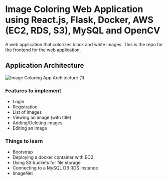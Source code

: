 # Image Coloring Web Application using React.js, Flask, Docker, AWS (EC2, RDS, S3), MySQL and OpenCV

A web application that colorizes black and white images.
This is the repo for the frontend for the web application.

## Application Architecture
![Image Coloring App Architecture (1)](https://user-images.githubusercontent.com/78581216/235575415-897f4b7e-e3d4-4a48-a7af-6171cdc197d5.jpg)

### Features to implement
- Login
- Registration
- List of images
- Viewing an image (with title)
- Adding/Deleting images
- Editing an image

### Things to learn
- Bootstrap
- Deploying a docker container with EC2
- Using S3 buckets for file storage
- Connecting to a MySQL DB RDS instance
- ImageNet

